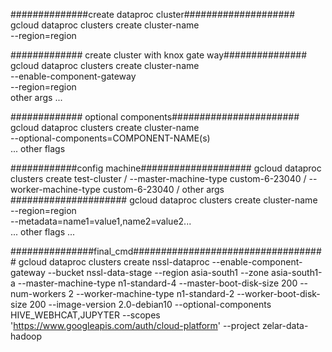 ##############create dataproc cluster####################
gcloud dataproc clusters create cluster-name \
    --region=region

############# create cluster with knox gate way###############
gcloud dataproc clusters create cluster-name \
    --enable-component-gateway \
    --region=region \
    other args ...

############# optional components#######################
gcloud dataproc clusters create cluster-name \
  --optional-components=COMPONENT-NAME(s) \
  ... other flags

############config machine####################
gcloud dataproc clusters create test-cluster /
    --master-machine-type custom-6-23040 /
    --worker-machine-type custom-6-23040 /
    other args
#####################
gcloud dataproc clusters create cluster-name \
    --region=region \
    --metadata=name1=value1,name2=value2... \
    ... other flags ...

###############final_cmd###################################
gcloud dataproc clusters create nssl-dataproc --enable-component-gateway --bucket nssl-data-stage --region asia-south1 --zone asia-south1-a --master-machine-type n1-standard-4 --master-boot-disk-size 200 --num-workers 2 --worker-machine-type n1-standard-2 --worker-boot-disk-size 200 --image-version 2.0-debian10 --optional-components HIVE_WEBHCAT,JUPYTER --scopes 'https://www.googleapis.com/auth/cloud-platform' --project zelar-data-hadoop

